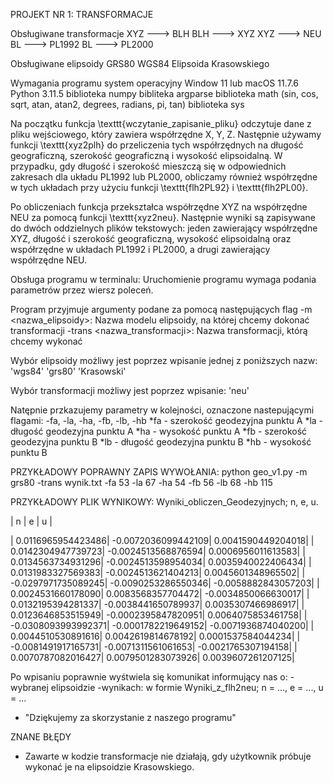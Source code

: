 PROJEKT NR 1: TRANSFORMACJE

Obsługiwane transformacje
XYZ ---> BLH
BLH ---> XYZ
XYZ ---> NEU
BL ---> PL1992
BL ---> PL2000

Obsługiwane elipsoidy
GRS80
WGS84
Elipsoida Krasowskiego

Wymagania programu
system operacyjny Window 11 lub macOS 11.7.6
Python 3.11.5
biblioteka numpy
bibliteka argparse
biblioteka math (sin, cos, sqrt, atan, atan2, degrees, radians, pi, tan)
biblioteka sys

Na początku funkcja \texttt{wczytanie\_zapisanie\_pliku} odczytuje dane z pliku wejściowego, który zawiera współrzędne X, Y, Z. Następnie używamy funkcji \texttt{xyz2plh} do przeliczenia tych współrzędnych na długość geograficzną, szerokość geograficzną i wysokość elipsoidalną. W przypadku, gdy długość i szerokość mieszczą się w odpowiednich zakresach dla układu PL1992 lub PL2000, obliczamy również współrzędne w tych układach przy użyciu funkcji \texttt{flh2PL92} i \texttt{flh2PL00}.

Po obliczeniach funkcja przekształca współrzędne XYZ na współrzędne NEU za pomocą funkcji \texttt{xyz2neu}. Następnie wyniki są zapisywane do dwóch oddzielnych plików tekstowych: jeden zawierający współrzędne XYZ, długość i szerokość geograficzną, wysokość elipsoidalną oraz współrzędne w układach PL1992 i PL2000, a drugi zawierający współrzędne NEU.

Obsługa programu w terminalu:
Uruchomienie programu wymaga podania parametrów przez wiersz poleceń.


Program przyjmuje argumenty podane za pomocą następujących flag
-m <nazwa_elipsoidy>: Nazwa modelu elipsoidy, na której chcemy dokonać transformacji
-trans <nazwa_transformacji>: Nazwa transformacji, którą chcemy wykonać

Wybór elipsoidy możliwy jest poprzez wpisanie jednej z poniższych nazw:
'wgs84'
'grs80'
'Krasowski'


Wybór transformacji możliwy jest poprzez wpisanie:
'neu'

Natępnie przkazujemy parametry w kolejności, oznaczone nastepującymi flagami:
-fa, -la, -ha, -fb, -lb, -hb
*fa - szerokość geodezyjna punktu A
*la - długość geodezyjna punktu A
*ha - wysokość punktu A
*fb - szerokość geodezyjna punktu B
*lb - długość geodezyjna punktu B
*hb - wysokość punktu B


PRZYKŁADOWY POPRAWNY ZAPIS WYWOŁANIA:
python geo_v1.py -m grs80 -trans wynik.txt -fa 53 -la 67 -ha 54 -fb 56 -lb 68 -hb 115

PRZYKŁADOWY PLIK WYNIKOWY:
Wyniki_obliczen_Geodezyjnych; n, e, u.

|                        n                         |                        e                         |                        u                         |

|                                0.0116965954423486|                               -0.0072036099442109|                                0.0041590449204018|
|                                0.0142304947739723|                               -0.0024513568876594|                                0.0006956011613583|
|                                0.0134563734931296|                               -0.0024513598954034|                                0.0035940022406434|
|                                0.0131983327569383|                               -0.0024513621404213|                                0.0045601348965502|
|                               -0.0297971735089245|                               -0.0090253286550346|                               -0.0058882843057203|
|                                0.0024531660178090|                                0.0083568357704472|                               -0.0034850066630017|
|                                0.0132195394281337|                               -0.0038441650789937|                                0.0035307466986917|
|                                0.0123646853515949|                               -0.0002395847820951|                                0.0064075853461758|
|                               -0.0308093993992371|                               -0.0001782219649152|                               -0.0071936874040200|
|                                0.0044510530891616|                                0.0042619814678192|                                0.0001537584044234|
|                               -0.0081491917165731|                               -0.0071311561061653|                               -0.0021765307194158|
|                                0.0070787082016427|                                0.0079501283073926|                                0.0039607261207125|


Po wpisaniu poprawnie wyśtwiela się komunikat informujący nas o:
-wybranej elipsoidzie 
-wynikach: w formie Wyniki_z_flh2neu; n = ..., e = ..., u = ...
- "Dziękujemy za skorzystanie z naszego programu"

ZNANE BŁĘDY
- Zawarte w kodzie transformacje nie działają, gdy użytkownik próbuje wykonać je na elipsoidzie Krasowskiego.
